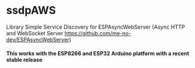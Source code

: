 # ssdpAWS
Library Simple Service Discovery for ESPAsyncWebServer (Async HTTP and WebSocket Server https://github.com/me-no-dev/ESPAsyncWebServer)

#### This works with the ESP8266 and ESP32 Arduino platform with a recent stable release